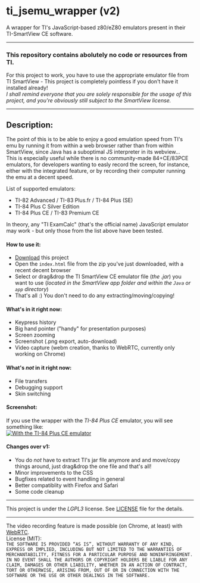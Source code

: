 # ti_jsemu_wrapper (v2)
A wrapper for TI's JavaScript-based z80/eZ80 emulators present in their TI-SmartView CE software.  

---

### This repository contains abolutely no code or resources from TI.  
For this project to work, you have to use the appropriate emulator file from TI SmartView - This project is completely pointless if you don't have it installed already!  
*I shall remind everyone that you are solely responsible for the usage of this project, and you're obviously still subject to the SmartView license.*

---

## Description:

The point of this is to be able to enjoy a good emulation speed from TI's emu by running it from within a web browser rather than from within SmartView, since Java has a suboptimal JS interpreter in its webview...  
This is especially useful while there is no community-made 84+CE/83PCE emulators, for developers wanting to easly record the screen, for instance, either with the integrated feature, or by recording their computer running the emu at a decent speed.

List of supported emulators:
* TI-82 Advanced / TI-83 Plus.fr / TI-84 Plus (SE)
* TI-84 Plus C Silver Edition
* TI-84 Plus CE / TI-83 Premium CE

In theory, any "TI ExamCalc" (that's the official name) JavaScript emulator may work - but only those from the list above have been tested.

#### How to use it:
* [Download](https://github.com/TI-Planet/ti_jsemu_wrapper/archive/master.zip) this project
* Open the `index.html` file from the zip you've just downloaded, with a recent decent browser
* Select or drag&drop the TI SmartView CE emulator file (_the .jar_) you want to use (_located in the SmartView app folder and within the `Java` or `app` directory_)
* That's all :) You don't need to do any extracting/moving/copying!

#### What's in it right now:
* Keypress history
* Big hand pointer ("handy" for presentation purposes)
* Screen zooming
* Screenshot (.png export, auto-download)
* Video capture (webm creation, thanks to WebRTC, currently only working on Chrome)

#### What's _not_ in it right now:
* File transfers
* Debugging support
* Skin switching

#### Screenshot:
If you use the wrapper with the _TI-84 Plus CE_ emulator, you will see something like:  
[![With the TI-84 Plus CE emulator](https://i.imgur.com/DQdDg14.png)](https://i.imgur.com/iR7tgSB.png)


#### Changes over v1:
* You do _not_ have to extract TI's jar file anymore and and move/copy things around, just drag&drop the one file and that's all!
* Minor improvements to the CSS
* Bugfixes related to event handling in general
* Better compatiblity with Firefox and Safari
* Some code cleanup

---

This project is under the _LGPL3_ license. See [LICENSE](LICENSE) file for the details.

---
The video recording feature is made possible (on Chrome, at least) with [WebRTC](https://www.webrtc-experiment.com).  
License (MIT):  
```THE SOFTWARE IS PROVIDED “AS IS”, WITHOUT WARRANTY OF ANY KIND, EXPRESS OR IMPLIED, INCLUDING BUT NOT LIMITED TO THE WARRANTIES OF MERCHANTABILITY, FITNESS FOR A PARTICULAR PURPOSE AND NONINFRINGEMENT. IN NO EVENT SHALL THE AUTHORS OR COPYRIGHT HOLDERS BE LIABLE FOR ANY CLAIM, DAMAGES OR OTHER LIABILITY, WHETHER IN AN ACTION OF CONTRACT, TORT OR OTHERWISE, ARISING FROM, OUT OF OR IN CONNECTION WITH THE SOFTWARE OR THE USE OR OTHER DEALINGS IN THE SOFTWARE.```
